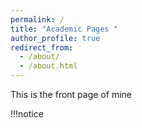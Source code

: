 ```yaml
---
permalink: /
title: "Academic Pages "
author_profile: true
redirect_from: 
  - /about/
  - /about.html
---
```


This is the front page of mine

!!!notice
